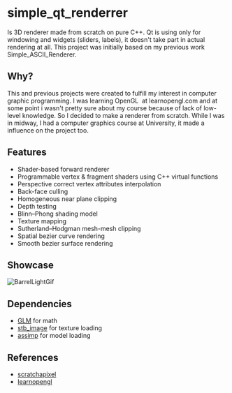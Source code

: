 # simple_qt_renderrer

Is 3D renderer made from scratch on pure C++. Qt is using only for windowing and widgets (sliders, labels), it doesn't take part in actual rendering at all. This project was initially based on my previous work Simple_ASCII_Renderer. 

## Why?

This and previous projects were created to fulfill my interest in computer graphic programming. I was learning OpenGL  at learnopengl.com and at some point i wasn't pretty sure about my course because of lack of low-level knowledge. So I decided to make a renderer from scratch. While I was in midway, I had a computer graphics course at University, it made a influence on the project too.

## Features
* Shader-based forward renderer
* Programmable vertex & fragment shaders using C++ virtual functions
* Perspective correct vertex attributes interpolation
* Back-face culling
* Homogeneous near plane clipping
* Depth testing
* Blinn–Phong shading model
* Texture mapping 
* Sutherland–Hodgman mesh-mesh clipping
* Spatial bezier curve rendering
* Smooth bezier surface rendering

## Showcase

![BarrelLightGif](Examples\Barrel_Light_Flex.gif)

## Dependencies
* [GLM](https://github.com/g-truc/glm) for math
* [stb_image](https://github.com/nothings/stb) for texture loading
* [assimp](https://github.com/assimp/assimp) for model loading

## References
* [scratchapixel](https://www.scratchapixel.com/)
* [learnopengl](https://learnopengl.com/Introduction)